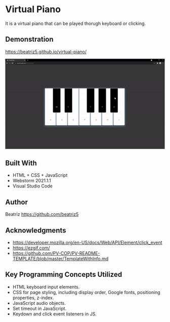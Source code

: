 # Virtual Piano

It is a virtual piano that can be played thorugh keyboard or clicking.

## Demonstration

https://beatriz5.github.io/virtual-piano/

![](ezgif.com-piano.gif)

## Built With

* HTML + CSS + JavaScript
* Webstorm 2021.1.1
* Visual Studio Code

## Author

Beatriz https://github.com/beatriz5

## Acknowledgments

* https://developer.mozilla.org/en-US/docs/Web/API/Element/click_event
* https://ezgif.com/
* https://github.com/PV-COP/PV-README-TEMPLATE/blob/master/TemplateWithInfo.md

## Key Programming Concepts Utilized

* HTML keyboard input elements.
* CSS for page styling, including display order, Google fonts, positioning properties, z-index.
* JavaScript audio objects.
* Set timeout in JavaScript. 
* Keydown and click event listeners in JS.
